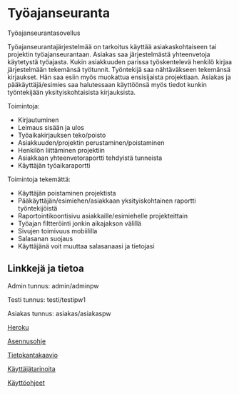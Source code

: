 # Työajanseuranta
Työajanseurantasovellus

Työajanseurantajärjestelmää on tarkoitus käyttää asiakaskohtaiseen tai projektin työajanseurantaan. Asiakas saa järjestelmästä yhteenvetoja käytetystä työajasta. Kukin asiakkuuden parissa työskentelevä henkilö kirjaa järjestelmään tekemänsä työtunnit. Työntekijä saa nähtäväkseen tekemänsä kirjaukset. Hän saa esiin myös muokattua ensisijaista projektiaan. Asiakas ja pääkäyttäjä/esimies saa halutessaan käyttöönsä 
myös tiedot kunkin työntekijään yksityiskohtaisista kirjauksista.

Toimintoja:
* Kirjautuminen
* Leimaus sisään ja ulos
* Työaikakirjauksen teko/poisto
* Asiakkuuden/projektin perustaminen/poistaminen
* Henkilön liittäminen projektiin
* Asiakkaan yhteenvetoraportti tehdyistä tunneista
* Käyttäjän työaikaraportti

Toimintoja tekemättä:
* Käyttäjän poistaminen projektista
* Pääkäyttäjän/esimiehen/asiakkaan yksityiskohtainen raportti työntekijöistä
* Raportointikoontisivu asiakkaille/esimiehelle projekteittain
* Työajan filtteröinti jonkin aikajakson välillä
* Sivujen toimivuus mobiililla
* Salasanan suojaus
* Käyttäjänä voit muuttaa salasanaasi ja tietojasi

## Linkkejä ja tietoa

Admin tunnus: admin/adminpw

Testi tunnus: testi/testipw1

Asiakas tunnus: asiakas/asiakaspw

[Heroku](https://tsoha-tyoajanseuranta.herokuapp.com/)

[Asennusohje](https://github.com/sebazai/tsoha-tyoajanseuranta/blob/master/documentation/asennusohje.md)

[Tietokantakaavio](https://github.com/sebazai/tsoha-tyoajanseuranta/blob/master/documentation/databasediagram.md)

[Käyttäjätarinoita](https://github.com/sebazai/tsoha-tyoajanseuranta/blob/master/documentation/userstories.md)

[Käyttöohjeet](https://github.com/sebazai/tsoha-tyoajanseuranta/blob/master/documentation/kayttoohje.md)
